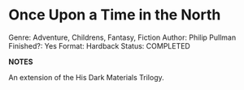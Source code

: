 # Once Upon a Time in the North

Genre: Adventure, Childrens, Fantasy, Fiction
Author: Philip Pullman
Finished?: Yes
Format: Hardback
Status: COMPLETED

**NOTES**

An extension of the His Dark Materials Trilogy.